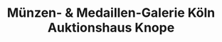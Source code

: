 ---
title: "Münzen- & Medaillen-Galerie Köln Auktionshaus Knope"
url: /koeln/muenzen-und-medaillen-galerie-koeln-auktionshaus-knope/
shop: Sammler
---